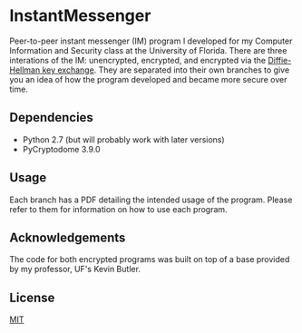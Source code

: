 # InstantMessenger
Peer-to-peer instant messenger (IM) program I developed for my Computer Information and Security class at the University of Florida. There are three interations of the IM: unencrypted, encrypted, and encrypted via the [Diffie-Hellman key exchange](https://en.wikipedia.org/wiki/Diffie%E2%80%93Hellman_key_exchange). They are separated into their own branches to give you an idea of how the program developed and became more secure over time.

## Dependencies
- Python 2.7 (but will probably work with later versions)
- PyCryptodome 3.9.0

## Usage
Each branch has a PDF detailing the intended usage of the program. Please refer to them for information on how to use each program.

## Acknowledgements
The code for both encrypted programs was built on top of a base provided by my professor, UF's Kevin Butler.

## License
[MIT](https://choosealicense.com/licenses/mit/)
